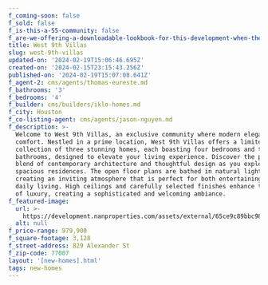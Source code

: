 ```yaml
---
f_coming-soon: false
f_sold: false
f_is-this-a-55-community: false
f_are-we-offering-a-downloadable-lookbook-for-this-development-when-they-submit-their-contact-info: false
title: West 9th Villas
slug: west-9th-villas
updated-on: '2024-02-19T15:06:46.695Z'
created-on: '2024-02-15T23:15:43.256Z'
published-on: '2024-02-19T15:07:08.641Z'
f_agent-2: cms/agents/thomas-eureste.md
f_bathrooms: '3'
f_bedrooms: '4'
f_builder: cms/builders/iklo-homes.md
f_city: Houston
f_co-listing-agent: cms/agents/jason-nguyen.md
f_description: >-
  Welcome to West 9th Villas, an exclusive community where modern elegance meets
  comfort. Nestled in a prime location, West 9th Villas offers a limited
  collection of three stunning homes, each boasting four bedrooms and three
  bathrooms, designed to elevate your living experience. Discover the perfect
  blend of contemporary architecture and thoughtful design as you explore these
  spacious residences. The open floor plans are bathed in natural light,
  creating an inviting atmosphere that is perfect for both entertaining and
  daily living. High ceilings and carefully selected finishes enhance the sense
  of luxury, creating a sophisticated and welcoming ambiance.
f_featured-image:
  url: >-
    https://development.nanproperties.com/assets/external/65ce9c89bbc98e09d4e089a7_screenshot202024-02-1520at205.20.43%E2%80%AFPM.jpg
  alt: null
f_price-range: 979,900
f_square-footage: 3,128
f_street-address: 829 Alexander St
f_zip-code: 77007
layout: '[new-homes].html'
tags: new-homes
---
```



